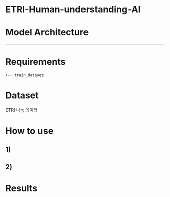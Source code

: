 # ETRI-Human-understanding-AI


# Model Architecture
---
# Requirements
```
+-- train_dataset

```


# Dataset
ETRI 나눔 데이터


# How to use
## 1) 
## 2)


# Results
